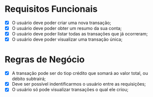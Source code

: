 # Requisitos Funcionais
- [x] O usuário deve poder criar uma nova transação;
- [x] O usuário deve poder obter um resumo da sua conta;
- [x] O usuário deve poder listar todas as transações que já ocorreram;
- [x] O usuário deve poder visualizar uma transação única;

# Regras de Negócio
- [x] A transação pode ser do tiop crédito que somará ao valor total, ou débito subtrairá;
- [x] Deve ser possível indentificarmos o usuário entre as requisições;
- [x] O usuário só pode visualizar transações o qual ele criou;